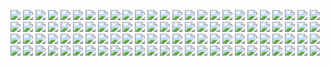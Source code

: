 ![](https://moyi-image.oss-cn-guangzhou.aliyuncs.com/img01/202407050250847.jpg)
![](https://moyi-image.oss-cn-guangzhou.aliyuncs.com/img01/202407050250846.jpg)
![](https://moyi-image.oss-cn-guangzhou.aliyuncs.com/img01/202407050250845.jpg)
![](https://moyi-image.oss-cn-guangzhou.aliyuncs.com/img01/202407050250844.jpg)
![](https://moyi-image.oss-cn-guangzhou.aliyuncs.com/img01/202407050250843.jpg)
![](https://moyi-image.oss-cn-guangzhou.aliyuncs.com/img01/202407050250842.jpg)
![](https://moyi-image.oss-cn-guangzhou.aliyuncs.com/img01/202407050250841.jpg)
![](https://moyi-image.oss-cn-guangzhou.aliyuncs.com/img01/202407050250840.jpg)
![](https://moyi-image.oss-cn-guangzhou.aliyuncs.com/img01/202407050250839.jpg)
![](https://moyi-image.oss-cn-guangzhou.aliyuncs.com/img01/202407050250838.jpg)
![](https://moyi-image.oss-cn-guangzhou.aliyuncs.com/img01/202407050250837.jpg)
![](https://moyi-image.oss-cn-guangzhou.aliyuncs.com/img01/202407050250836.jpg)
![](https://moyi-image.oss-cn-guangzhou.aliyuncs.com/img01/202407050250835.jpg)
![](https://moyi-image.oss-cn-guangzhou.aliyuncs.com/img01/202407050250834.jpg)
![](https://moyi-image.oss-cn-guangzhou.aliyuncs.com/img01/202407050250833.jpg)
![](https://moyi-image.oss-cn-guangzhou.aliyuncs.com/img01/202407050250832.jpg)
![](https://moyi-image.oss-cn-guangzhou.aliyuncs.com/img01/202407050250831.jpg)
![](https://moyi-image.oss-cn-guangzhou.aliyuncs.com/img01/202407050250830.jpg)
![](https://moyi-image.oss-cn-guangzhou.aliyuncs.com/img01/202407050250829.jpg)
![](https://moyi-image.oss-cn-guangzhou.aliyuncs.com/img01/202407050250828.jpg)
![](https://moyi-image.oss-cn-guangzhou.aliyuncs.com/img01/202407050250827.jpg)
![](https://moyi-image.oss-cn-guangzhou.aliyuncs.com/img01/202407050250826.jpg)
![](https://moyi-image.oss-cn-guangzhou.aliyuncs.com/img01/202407050250824.jpg)
![](https://moyi-image.oss-cn-guangzhou.aliyuncs.com/img01/202407050250823.jpg)
![](https://moyi-image.oss-cn-guangzhou.aliyuncs.com/img01/202407050250822.jpg)
![](https://moyi-image.oss-cn-guangzhou.aliyuncs.com/img01/202407050250821.jpg)
![](https://moyi-image.oss-cn-guangzhou.aliyuncs.com/img01/202407050250820.jpg)
![](https://moyi-image.oss-cn-guangzhou.aliyuncs.com/img01/202407050250819.jpg)
![](https://moyi-image.oss-cn-guangzhou.aliyuncs.com/img01/202407050250818.jpg)
![](https://moyi-image.oss-cn-guangzhou.aliyuncs.com/img01/202407050250817.jpg)
![](https://moyi-image.oss-cn-guangzhou.aliyuncs.com/img01/202407050250816.jpg)
![](https://moyi-image.oss-cn-guangzhou.aliyuncs.com/img01/202407050250815.jpg)
![](https://moyi-image.oss-cn-guangzhou.aliyuncs.com/img01/202407050250814.jpg)
![](https://moyi-image.oss-cn-guangzhou.aliyuncs.com/img01/202407050250813.jpg)
![](https://moyi-image.oss-cn-guangzhou.aliyuncs.com/img01/202407050250812.jpg)
![](https://moyi-image.oss-cn-guangzhou.aliyuncs.com/img01/202407050250811.jpg)
![](https://moyi-image.oss-cn-guangzhou.aliyuncs.com/img01/202407050250810.jpg)
![](https://moyi-image.oss-cn-guangzhou.aliyuncs.com/img01/202407050250809.jpg)
![](https://moyi-image.oss-cn-guangzhou.aliyuncs.com/img01/202407050250808.jpg)
![](https://moyi-image.oss-cn-guangzhou.aliyuncs.com/img01/202407050250807.jpg)
![](https://moyi-image.oss-cn-guangzhou.aliyuncs.com/img01/202407050250806.jpg)
![](https://moyi-image.oss-cn-guangzhou.aliyuncs.com/img01/202407050250805.jpg)
![](https://moyi-image.oss-cn-guangzhou.aliyuncs.com/img01/202407050250804.jpg)
![](https://moyi-image.oss-cn-guangzhou.aliyuncs.com/img01/202407050250803.jpg)
![](https://moyi-image.oss-cn-guangzhou.aliyuncs.com/img01/202407050250802.jpg)
![](https://moyi-image.oss-cn-guangzhou.aliyuncs.com/img01/202407050250801.jpg)
![](https://moyi-image.oss-cn-guangzhou.aliyuncs.com/img01/202407050250800.jpg)
![](https://moyi-image.oss-cn-guangzhou.aliyuncs.com/img01/202407050250799.jpg)
![](https://moyi-image.oss-cn-guangzhou.aliyuncs.com/img01/202407050250798.jpg)
![](https://moyi-image.oss-cn-guangzhou.aliyuncs.com/img01/202407050250797.jpg)
![](https://moyi-image.oss-cn-guangzhou.aliyuncs.com/img01/202407050250796.jpg)
![](https://moyi-image.oss-cn-guangzhou.aliyuncs.com/img01/202407050250795.jpg)
![](https://moyi-image.oss-cn-guangzhou.aliyuncs.com/img01/202407050250794.jpg)
![](https://moyi-image.oss-cn-guangzhou.aliyuncs.com/img01/202407050250793.jpg)
![](https://moyi-image.oss-cn-guangzhou.aliyuncs.com/img01/202407050250792.jpg)
![](https://moyi-image.oss-cn-guangzhou.aliyuncs.com/img01/202407050250791.jpg)
![](https://moyi-image.oss-cn-guangzhou.aliyuncs.com/img01/202407050250790.jpg)
![](https://moyi-image.oss-cn-guangzhou.aliyuncs.com/img01/202407050250789.jpg)
![](https://moyi-image.oss-cn-guangzhou.aliyuncs.com/img01/202407050250788.jpg)
![](https://moyi-image.oss-cn-guangzhou.aliyuncs.com/img01/202407050250787.jpg)
![](https://moyi-image.oss-cn-guangzhou.aliyuncs.com/img01/202407050250786.jpg)
![](https://moyi-image.oss-cn-guangzhou.aliyuncs.com/img01/202407050250785.jpg)
![](https://moyi-image.oss-cn-guangzhou.aliyuncs.com/img01/202407050250784.jpg)
![](https://moyi-image.oss-cn-guangzhou.aliyuncs.com/img01/202407050250783.jpg)
![](https://moyi-image.oss-cn-guangzhou.aliyuncs.com/img01/202407050250782.jpg)
![](https://moyi-image.oss-cn-guangzhou.aliyuncs.com/img01/202407050250781.jpg)
![](https://moyi-image.oss-cn-guangzhou.aliyuncs.com/img01/202407050250780.jpg)
![](https://moyi-image.oss-cn-guangzhou.aliyuncs.com/img01/202407050250779.jpg)
![](https://moyi-image.oss-cn-guangzhou.aliyuncs.com/img01/202407050250778.jpg)
![](https://moyi-image.oss-cn-guangzhou.aliyuncs.com/img01/202407050250777.jpg)
![](https://moyi-image.oss-cn-guangzhou.aliyuncs.com/img01/202407050250776.jpg)
![](https://moyi-image.oss-cn-guangzhou.aliyuncs.com/img01/202407050250775.jpg)
![](https://moyi-image.oss-cn-guangzhou.aliyuncs.com/img01/202407050250774.jpg)
![](https://moyi-image.oss-cn-guangzhou.aliyuncs.com/img01/202407050250773.jpg)
![](https://moyi-image.oss-cn-guangzhou.aliyuncs.com/img01/202407050250772.jpg)
![](https://moyi-image.oss-cn-guangzhou.aliyuncs.com/img01/202407050250771.jpg)
![](https://moyi-image.oss-cn-guangzhou.aliyuncs.com/img01/202407050250770.jpg)
![](https://moyi-image.oss-cn-guangzhou.aliyuncs.com/img01/202407050250769.jpg)
![](https://moyi-image.oss-cn-guangzhou.aliyuncs.com/img01/202407050250768.jpg)
![](https://moyi-image.oss-cn-guangzhou.aliyuncs.com/img01/202407050250767.jpg)
![](https://moyi-image.oss-cn-guangzhou.aliyuncs.com/img01/202407050250766.jpg)
![](https://moyi-image.oss-cn-guangzhou.aliyuncs.com/img01/202407050250765.jpg)
![](https://moyi-image.oss-cn-guangzhou.aliyuncs.com/img01/202407050250764.jpg)
![](https://moyi-image.oss-cn-guangzhou.aliyuncs.com/img01/202407050250763.jpg)
![](https://moyi-image.oss-cn-guangzhou.aliyuncs.com/img01/202407050250762.jpg)
![](https://moyi-image.oss-cn-guangzhou.aliyuncs.com/img01/202407050250761.jpg)
![](https://moyi-image.oss-cn-guangzhou.aliyuncs.com/img01/202407050250760.jpg)
![](https://moyi-image.oss-cn-guangzhou.aliyuncs.com/img01/202407050250759.jpg)
![](https://moyi-image.oss-cn-guangzhou.aliyuncs.com/img01/202407050250758.jpg)
![](https://moyi-image.oss-cn-guangzhou.aliyuncs.com/img01/202407050250757.jpg)
![](https://moyi-image.oss-cn-guangzhou.aliyuncs.com/img01/202407050250756.jpg)
![](https://moyi-image.oss-cn-guangzhou.aliyuncs.com/img01/202407050250755.jpg)
![](https://moyi-image.oss-cn-guangzhou.aliyuncs.com/img01/202407050250754.jpg)
![](https://moyi-image.oss-cn-guangzhou.aliyuncs.com/img01/202407050250753.jpg)
![](https://moyi-image.oss-cn-guangzhou.aliyuncs.com/img01/202407050250752.jpg)
![](https://moyi-image.oss-cn-guangzhou.aliyuncs.com/img01/202407050250751.jpg)
![](https://moyi-image.oss-cn-guangzhou.aliyuncs.com/img01/202407050250750.jpg)
![](https://moyi-image.oss-cn-guangzhou.aliyuncs.com/img01/202407050250749.jpg)
![](https://moyi-image.oss-cn-guangzhou.aliyuncs.com/img01/202407050250748.jpg)
![](https://moyi-image.oss-cn-guangzhou.aliyuncs.com/img01/202407050250747.jpg)